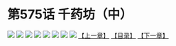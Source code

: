 # 第575话 千药坊（中）
![](https://mhpic.xiaomingtaiji.net/comic/D/斗破苍穹拆分版/575话/1.jpg-zymk.middle.webp)
![](https://mhpic.xiaomingtaiji.net/comic/D/斗破苍穹拆分版/575话/2.jpg-zymk.middle.webp)
![](https://mhpic.xiaomingtaiji.net/comic/D/斗破苍穹拆分版/575话/3.jpg-zymk.middle.webp)
![](https://mhpic.xiaomingtaiji.net/comic/D/斗破苍穹拆分版/575话/4.jpg-zymk.middle.webp)
![](https://mhpic.xiaomingtaiji.net/comic/D/斗破苍穹拆分版/575话/5.jpg-zymk.middle.webp)
![](https://mhpic.xiaomingtaiji.net/comic/D/斗破苍穹拆分版/575话/6.jpg-zymk.middle.webp)
![](https://mhpic.xiaomingtaiji.net/comic/D/斗破苍穹拆分版/575话/7.jpg-zymk.middle.webp)
![](https://mhpic.xiaomingtaiji.net/comic/D/斗破苍穹拆分版/575话/8.jpg-zymk.middle.webp)
[【上一章】](./574.md)
[【目录】](./READMD.md)
[【下一章】](./576.md)
